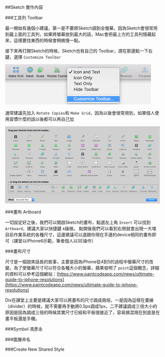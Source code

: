 ##Sketch 實作內容

###工具列 Toolbar

最一開始有幾個小建議，第一是不要將Sketch調到全螢幕，因為Sketch會很常用到最上面的工具列，如果將螢幕放到最大的話，Mac會把最上方的工具列隱藏起來，這樣要找東西的時候會稍微慢一點。

接下來再打開Sketch的時候，Sketch也有自己的 Toolbar，請在那邊點一下右鍵，選擇 `Customize Toolbar`

![Alt text](/SketchPracticepics/toolbar.png)

通常建議先加入 `Rotate Copies`和 `Make Grid`，因為以後會很常用到，如果個人使用習慣什麼的話以後都可以再自己加

![Alt text](/SketchPracticepics/toolbar-1.png)



###畫布 Artboard

一切設定好之後，我們可以開啟Sketch的畫布，點選左上角 `Insert` 可以找到 `Artboard`，建議大家以快捷鍵 `A`操做。
點開後我們可以看到右側就會出現一大堆目前作業系統的各種尺寸，這邊建議可以選跟你現在手邊的device相同的畫布即可（課堂以iPhone6示範，筆者個人以SE操作）



###畫布尺寸

尺寸是一個說來話長的故事，主要是因為iPhone從4到5的過程中螢幕尺寸的改變，為了使螢幕尺寸可以符合各種大小的螢幕，蘋果發明了 `point`這個概念，詳細的資料可以參考這個網站：[https://www.paintcodeapp.com/news/ultimate-guide-to-iphone-resolutions](https://www.paintcodeapp.com/news/ultimate-guide-to-iphone-resolutions)

Dix在課堂上主要是建議大家可以將畫布的尺寸調成兩倍，一是因為這樣在畫線（divider）的時候，就不需要再手動將0.5px調成1px，二不建議調成三倍大小的原因是因為調成三倍的時候其實尺寸已經和平板很接近了，容易搞混現在到底是在畫平板還是手機。


###Symbol
馮彥永

###圖層命名


###Create New Shared Style